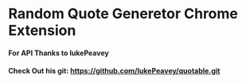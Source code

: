 # Random Quote Generetor Chrome Extension

#### For API Thanks to lukePeavey
#### Check Out his git: https://github.com/lukePeavey/quotable.git
